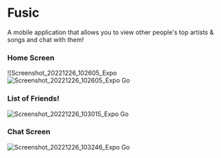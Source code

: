 # Fusic

A mobile application that allows you to view other people's top artists & songs and chat with them!

### Home Screen
![Screenshot_20221226_102605_Expo![Screenshot_20221226_102605_Expo Go](https://user-images.githubusercontent.com/57547638/209583143-5bb80d90-9c5a-41b8-bbd5-794f05239240.jpg)

### List of Friends!
![Screenshot_20221226_103015_Expo Go](https://user-images.githubusercontent.com/57547638/209583108-f958586d-7974-42f2-98dc-50d8da125d1b.jpg)

### Chat Screen
![Screenshot_20221226_103246_Expo Go](https://user-images.githubusercontent.com/57547638/209583188-2544f012-b009-4c98-be16-869b3d1872ca.jpg)
